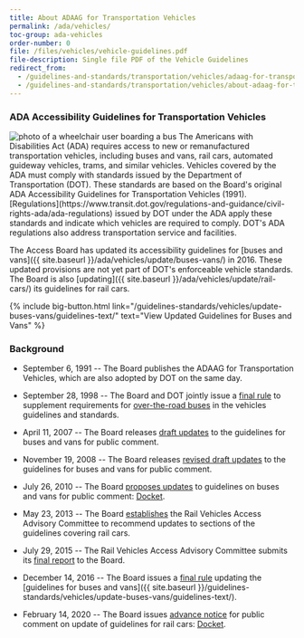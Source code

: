 ```yaml
---
title: About ADAAG for Transportation Vehicles
permalink: /ada/vehicles/
toc-group: ada-vehicles
order-number: 0
file: /files/vehicles/vehicle-guidelines.pdf
file-description: Single file PDF of the Vehicle Guidelines
redirect_from:
  - /guidelines-and-standards/transportation/vehicles/adaag-for-transportation-vehicles/
  - /guidelines-and-standards/transportation/vehicles/about-adaag-for-transportation-vehicles/
---
```


### ADA Accessibility Guidelines for Transportation Vehicles
<img src="{{site.baseurl}}/images/stock/transportation.jpg" class="img-right shadow radius-lg" alt="photo of  a wheelchair user boarding a bus" />
The Americans with Disabilities Act (ADA) requires access to new or remanufactured transportation vehicles, including buses and vans, rail cars, automated guideway vehicles, trams, and similar vehicles. Vehicles covered by the ADA must comply with standards issued by the Department of Transportation (DOT). These standards are based on the Board's original ADA Accessibility Guidelines for Transportation Vehicles (1991). [Regulations](https://www.transit.dot.gov/regulations-and-guidance/civil-rights-ada/ada-regulations) issued by DOT under the ADA apply these standards and indicate which vehicles are required to comply.  DOT's ADA regulations also address transportation service and facilities.

The Access Board has updated its accessibility guidelines for [buses and vans]({{ site.baseurl }}/ada/vehicles/update/buses-vans/) in 2016. These updated provisions are not yet part of DOT's enforceable vehicle standards. The Board is also [updating]({{ site.baseurl }}/ada/vehicles/update/rail-cars/) its guidelines for rail cars.

{% include big-button.html link="/guidelines-standards/vehicles/update-buses-vans/guidelines-text/" text="View Updated Guidelines for Buses and Vans" %}

### Background

- September 6, 1991 -- The Board publishes the ADAAG for Transportation Vehicles, which are also adopted by DOT on the same day.

- September 28, 1998 -- The Board and DOT jointly issue a [final rule](https://www.federalregister.gov/documents/1998/09/28/98-25420/americans-with-disabilities-act-accessibility-guidelines-for-transportation-vehicles-over-the-road) to supplement requirements for [over-the-road buses](https://www.federalregister.gov/documents/1998/09/28/98-25420/americans-with-disabilities-act-accessibility-guidelines-for-transportation-vehicles-over-the-road) in the vehicles guidelines and standards.

- April 11, 2007 -- The Board releases [draft updates](https://www.regulations.gov/document?D=ATBCB-2007-0006-0001) to the guidelines for buses and vans for public comment.

- November 19, 2008 -- The Board releases [revised draft updates](https://www.regulations.gov/document?D=ATBCB-2007-0006-0002) to the guidelines for buses and vans for public comment.

- July 26, 2010 -- The Board [proposes updates](https://www.regulations.gov/document?D=ATBCB-2010-0004-0001) to guidelines on buses and vans for public comment: [Docket](https://www.regulations.gov/docket?D=ATBCB-2010-0004).

- May 23, 2013 -- The Board [establishes](https://www.regulations.gov/document?D=ATBCB-2013-0006-0010) the Rail Vehicles Access Advisory Committee to recommend updates to sections of the guidelines covering rail cars.

- July 29, 2015 -- The Rail Vehicles Access Advisory Committee submits its [final report](https://www.regulations.gov/document?D=ATBCB-2013-0006-0179) to the Board.

- December 14, 2016 -- The Board issues a [final rule](https://www.regulations.gov/document?D=ATBCB-2010-0004-0092) updating the [guidelines for buses and vans]({{ site.baseurl }}/guidelines-standards/vehicles/update-buses-vans/guidelines-text/).

- February 14, 2020 -- The Board issues [advance notice](https://www.regulations.gov/document?D=ATBCB-2020-0002-0001) for public comment on update of guidelines for rail cars: [Docket](https://www.regulations.gov/document?D=ATBCB-2020-0002-0001/).
